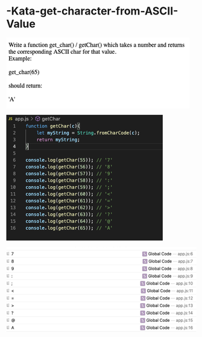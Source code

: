 # -Kata-get-character-from-ASCII-Value

![screen image](pic.png)

![code image](code.png)

![console image](con.png)
